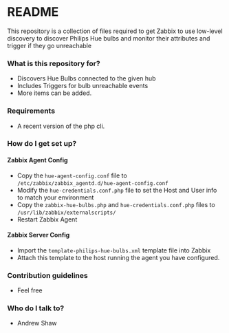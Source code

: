 # README #

This repository is a collection of files required to get Zabbix to use low-level discovery to discover Philips Hue bulbs and monitor their attributes and trigger if they go unreachable

### What is this repository for? ###

* Discovers Hue Bulbs connected to the given hub
* Includes Triggers for bulb unreachable events
* More items can be added.

### Requirements ###
* A recent version of the php cli.

### How do I get set up? ###

#### Zabbix Agent Config ####
* Copy the `hue-agent-config.conf` file to  `/etc/zabbix/zabbix_agentd.d/hue-agent-config.conf`
* Modify the `hue-credentials.conf.php` file to set the Host and User info to match your environment
* Copy the `zabbix-hue-bulbs.php` and `hue-credentials.conf.php` files to `/usr/lib/zabbix/externalscripts/`
* Restart Zabbix Agent

#### Zabbix Server Config ####
* Import the `template-philips-hue-bulbs.xml` template file into Zabbix
* Attach this template to the host running the agent you have configured.

### Contribution guidelines ###

* Feel free

### Who do I talk to? ###

* Andrew Shaw
